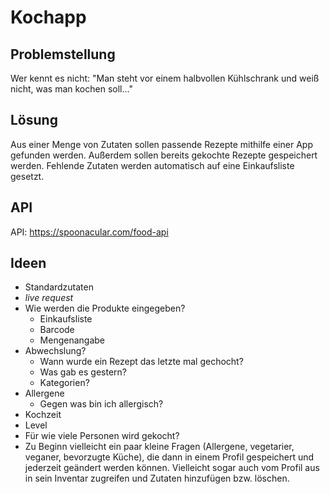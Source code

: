 # Kochapp

## Problemstellung
Wer kennt es nicht: "Man steht vor einem halbvollen Kühlschrank und weiß nicht, was man kochen soll..."

## Lösung
Aus einer Menge von Zutaten sollen passende Rezepte mithilfe einer App gefunden werden.
Außerdem sollen bereits gekochte Rezepte gespeichert werden.
Fehlende Zutaten werden automatisch auf eine Einkaufsliste gesetzt.

## API
API: https://spoonacular.com/food-api

## Ideen
- Standardzutaten
- *live request*
- Wie werden die Produkte eingegeben?
    - Einkaufsliste
    - Barcode
    - Mengenangabe
- Abwechslung?
    - Wann wurde ein Rezept das letzte mal gechocht?
    - Was gab es gestern?
    - Kategorien?
- Allergene
    - Gegen was bin ich allergisch?
- Kochzeit
- Level
- Für wie viele Personen wird gekocht?
- Zu Beginn vielleicht ein paar kleine Fragen (Allergene, vegetarier, veganer, bevorzugte Küche), die dann in einem Profil gespeichert und jederzeit geändert werden können. Vielleicht sogar auch vom Profil aus in sein Inventar zugreifen und Zutaten hinzufügen bzw. löschen.
